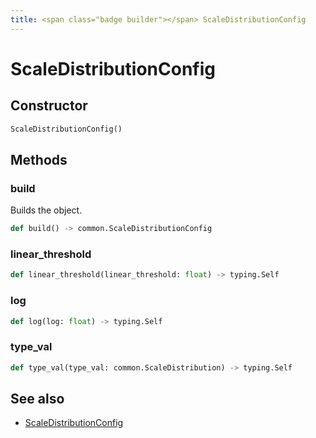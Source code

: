```yaml
---
title: <span class="badge builder"></span> ScaleDistributionConfig
---
```

# <span class="badge builder"></span> ScaleDistributionConfig

## Constructor

```python
ScaleDistributionConfig()
```
## Methods

### <span class="badge object-method"></span> build

Builds the object.

```python
def build() -> common.ScaleDistributionConfig
```

### <span class="badge object-method"></span> linear_threshold

```python
def linear_threshold(linear_threshold: float) -> typing.Self
```

### <span class="badge object-method"></span> log

```python
def log(log: float) -> typing.Self
```

### <span class="badge object-method"></span> type_val

```python
def type_val(type_val: common.ScaleDistribution) -> typing.Self
```

## See also

 * <span class="badge object-type-class"></span> [ScaleDistributionConfig](./object-ScaleDistributionConfig.md)
